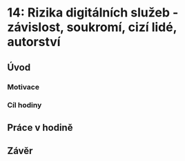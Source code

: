 # 14: Rizika digitálních služeb - závislost, soukromí, cizí lidé, autorství

## Úvod

### Motivace

### Cíl hodiny

## Práce v hodině

## Závěr
